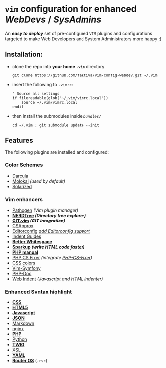 # `vim` configuration for enhanced _WebDevs_ / _SysAdmins_

An _**easy to deploy**_ set of pre-configured `VIM` plugins and configurations targeted to make Web Developers and System Administrators more happy ;)

## Installation:

- clone the repo into **your home `.vim`** directory

    ```Shell
    git clone https://github.com/faktiva/vim-config-webdev.git ~/.vim
    ```

- insert the following to `.vimrc`:

    ```VimL
    " Source all settings
    if filereadable(glob("~/.vim/vimrc.local"))
        source ~/.vim/vimrc.local
    endif
    ```

- then install the submodules inside _`bundles/`_

    ```Shell
    cd ~/.vim ; git submodule update --init
    ```

## Features

The following plugins are installed and configured:

### Color Schemes

- [Darcula](https://github.com/blueshirts/darcula)
- [Molokai](https://github.com/tomasr/molokai) _(used by default)_
- [Solarized](https://github.com/altercation/vim-colors-solarized)

### Vim enhancers

- [Pathogen](https://github.com/tpope/vim-pathogen) _(Vim plugin manager)_
- **[NERDTree](https://github.com/scrooloose/nerdtree) _(Directory tree explorer)_**
- **[GIT.vim](https://github.com/motemen/git-vim) _(GIT integration)_**
- [CSApprox](https://github.com/godlygeek/csapprox)
- [Editorconfig](https://github.com/editorconfig/editorconfig-vim) _[add Editorconfig support](http://editorconfig.org/)_
- [Indent Guides](https://github.com/nathanaelkane/vim-indent-guides)
- **[Better Whitespace](https://github.com/ntpeters/vim-better-whitespace)**
- **[Sparkup](https://github.com/rstacruz/sparkup) _(write HTML code faster)_**
- **[PHP manual](https://github.com/alvan/vim-php-manual)**
- [PHP CS Fixer](https://github.com/stephpy/vim-php-cs-fixer) _(integrate [PHP-CS-Fixer](https://github.com/FriendsOfPHP/PHP-CS-Fixer))_
- [CSS colors](https://github.com/ap/vim-css-color)
- [Vim-Symfony](https://github.com/docteurklein/vim-symfony)
- [PHP-Doc](https://github.com/Rican7/php-doc-modded)
- [Web Indent](https://github.com/vim-scripts/JavaScript-Indent) _(Javascript and HTML indenter)_

### Enhanced Syntax highlight

- **[CSS](https://github.com/JulesWang/css.vim)**
- **[HTML5](https://github.com/othree/html5.vim)**
- **[Javascript](https://github.com/pangloss/vim-javascript)**
- **[JSON](https://github.com/elzr/vim-json)**
- [Markdown](https://github.com/tpope/vim-markdown)
- [nginx](https://github.com/moskytw/nginx-contrib-vim)
- **[PHP](https://github.com/StanAngeloff/php.vim)**
- [Python](https://github.com/mitsuhiko/vim-python-combined)
- **[TWIG](https://github.com/lumiliet/vim-twig)**
- [XSL](https://github.com/vim-scripts/XSLT-syntax)
- **[YAML](https://github.com/stephpy/vim-yaml)**
- **[Router OS](https://github.com/faktiva/vimcfg4php/blob/master/ftplugin/rsc)** (`.rsc`)

